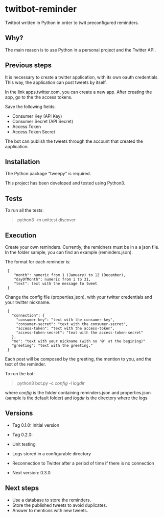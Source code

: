 # twitbot-reminder

Twitbot written in Python in order to twit preconfigured reminders.

## Why?

The main reason is to use Python in a personal project and the Twitter API.

## Previous steps

It is necessary to create a twitter application, with its own oauth credentials. This way, the application can post tweets by itself.

In the link apps.twitter.com, you can create a new app. After creating the app, go to the the access tokens.

Save the following fields:

* Consumer Key (API Key)
* Consumer Secret (API Secret)
* Access Token
* Access Token Secret

The bot can publish the tweets through the account that created the application.

## Installation

The Python package "tweepy" is required.

This project has been developed and tested using Python3.

## Tests

To run all the tests:

> python3 -m unittest discover

## Execution

Create your own reminders. Currently, the remidners must be in a a json file. In the folder sample, you can find an example (reminders.json).

The format for each reminder is:

```
 {
    "month": numeric from 1 (January) to 12 (December),
    "dayOfMonth": numeric from 1 to 31,
    "text": text with the message to tweet
 }
```

Change the config file (properties.json), with your twitter credentials and your twitter nickname.

```
 {
   "connection": {
     "consumer-key": "text with the consumer-key",
     "consumer-secret": "text with the consumer-secret",
     "access-token": "text with the access-token",
     "access-token-secret": "text with the access-token-secret"
   },
   "me": "text with your nickname (with no '@' at the begining)"
   "greeting": "text with the greeting."
 }
```

Each post will be composed by the greeting, the mention to you, and the text of the reminder.

To run the bot:

> python3 bot.py -c _config_ -l _logdir_

where _config_ is the folder containing reminders.json and properties.json (sample is the default folder)
and _logdir_ is the directory where the logs

## Versions

* Tag 0.1.0: Initial version

* Tag 0.2.0: 
 * Unit testing
 * Logs stored in a configurable directory
 * Reconnection to Twitter after a period of time if there is no connection

* Next version: 0.3.0 

## Next steps

* Use a database to store the reminders.
* Store the published tweets to avoid duplicates.
* Answer to mentions with new tweets.



